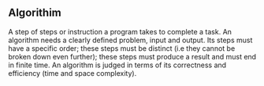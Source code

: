 ## Algorithim

A step of steps or instruction a program takes to complete a task. An algorithm needs a clearly defined problem, input and output. Its steps must have a 
specific order; these steps must be distinct (i.e they cannot be broken down even further); these steps must produce a result and must end in finite time. 
An algorithm is judged in terms of its correctness and efficiency (time and space complexity). 
